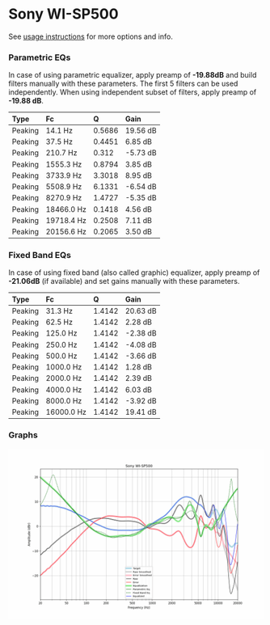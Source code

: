 # Sony WI-SP500
See [usage instructions](https://github.com/jaakkopasanen/AutoEq#usage) for more options and info.

### Parametric EQs
In case of using parametric equalizer, apply preamp of **-19.88dB** and build filters manually
with these parameters. The first 5 filters can be used independently.
When using independent subset of filters, apply preamp of **-19.88 dB**.

| Type    | Fc         |      Q | Gain     |
|:--------|:-----------|:-------|:---------|
| Peaking | 14.1 Hz    | 0.5686 | 19.56 dB |
| Peaking | 37.5 Hz    | 0.4451 | 6.85 dB  |
| Peaking | 210.7 Hz   | 0.312  | -5.73 dB |
| Peaking | 1555.3 Hz  | 0.8794 | 3.85 dB  |
| Peaking | 3733.9 Hz  | 3.3018 | 8.95 dB  |
| Peaking | 5508.9 Hz  | 6.1331 | -6.54 dB |
| Peaking | 8270.9 Hz  | 1.4727 | -5.35 dB |
| Peaking | 18466.0 Hz | 0.1418 | 4.56 dB  |
| Peaking | 19718.4 Hz | 0.2508 | 7.11 dB  |
| Peaking | 20156.6 Hz | 0.2065 | 3.50 dB  |

### Fixed Band EQs
In case of using fixed band (also called graphic) equalizer, apply preamp of **-21.06dB**
(if available) and set gains manually with these parameters.

| Type    | Fc         |      Q | Gain     |
|:--------|:-----------|:-------|:---------|
| Peaking | 31.3 Hz    | 1.4142 | 20.63 dB |
| Peaking | 62.5 Hz    | 1.4142 | 2.28 dB  |
| Peaking | 125.0 Hz   | 1.4142 | -2.38 dB |
| Peaking | 250.0 Hz   | 1.4142 | -4.08 dB |
| Peaking | 500.0 Hz   | 1.4142 | -3.66 dB |
| Peaking | 1000.0 Hz  | 1.4142 | 1.28 dB  |
| Peaking | 2000.0 Hz  | 1.4142 | 2.39 dB  |
| Peaking | 4000.0 Hz  | 1.4142 | 6.03 dB  |
| Peaking | 8000.0 Hz  | 1.4142 | -3.92 dB |
| Peaking | 16000.0 Hz | 1.4142 | 19.41 dB |

### Graphs
![](./Sony%20WI-SP500.png)